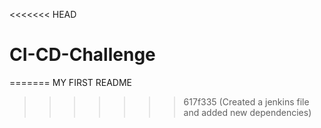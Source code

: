 <<<<<<< HEAD
# CI-CD-Challenge
=======
MY FIRST README
>>>>>>> 617f335 (Created a jenkins file and added new dependencies)
